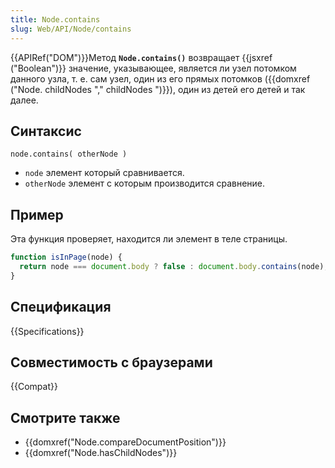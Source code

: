 ```yaml
---
title: Node.contains
slug: Web/API/Node/contains
---
```


{{APIRef("DOM")}}Метод **`Node.contains()`** возвращает {{jsxref ("Boolean")}} значение, указывающее, является ли узел потомком данного узла, т. е. сам узел, один из его прямых потомков ({{domxref ("Node. childNodes "," childNodes ")}}), один из детей его детей и так далее.

## Синтаксис

```
node.contains( otherNode )
```

- `node` элемент который сравнивается.
- `otherNode` элемент с которым производится сравнение.

## Пример

Эта функция проверяет, находится ли элемент в теле страницы.

```js
function isInPage(node) {
  return node === document.body ? false : document.body.contains(node);
}
```

## Спецификация

{{Specifications}}

## Совместимость с браузерами

{{Compat}}

## Смотрите также

- {{domxref("Node.compareDocumentPosition")}}
- {{domxref("Node.hasChildNodes")}}
